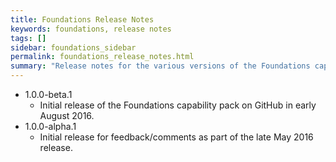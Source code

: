 ```yaml
---
title: Foundations Release Notes
keywords: foundations, release notes
tags: []
sidebar: foundations_sidebar
permalink: foundations_release_notes.html
summary: "Release notes for the various versions of the Foundations capability."
---
```


- 1.0.0-beta.1
  - Initial release of the Foundations capability pack on GitHub in early August 2016.
- 1.0.0-alpha.1
  - Initial release for feedback/comments as part of the late May 2016 release.